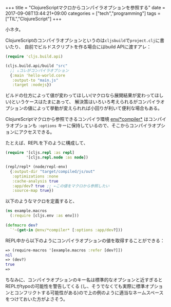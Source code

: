 +++
title = "ClojureScriptマクロからコンパイラオプションを参照する"
date = 2017-09-08T13:44:21+09:00
categories = ["tech","programming"]
tags = ["TIL","ClojureScript"]
+++

小ネタ。

ClojureScriptのコンパイラオプションというのは`cljsbuild`で`project.clj`に書いたり、
自前でビルドスクリプトを作る場合にはbuild APIに渡すアレ：

<!--more-->

```clj
(require 'cljs.build.api)

(cljs.build.api/build "src"
  ;; ↓コレがコンパイラオプション
  {:main 'hello-world.core
   :output-to "main.js"
   :target :nodejs})
```

ビルドの仕方によって値が変わってほしい(マクロなら展開結果が変わってほしい)というケースはたまにあって、
解決策はいろいろ考えられるがコンパイラオプションの値によって挙動が変えられれば小回りが利いて便利な場合もある。

ClojureScriptマクロから参照できるコンパイラ環境 [env/\*compiler\*](https://github.com/athos/TIL/blob/master/clojure/various-enviroments-in-clojurescript-compiler.md#envcompiler)
はコンパイラオプションも `:options` キーに保持しているので、そこからコンパイラオプションにアクセスできる。

たとえば、REPLを下のように構成して、

```clj
(require '[cljs.repl :as repl]
         '[cljs.repl.node :as node])

(repl/repl* (node/repl-env)
  {:output-dir "target/compiled/js/out"
   :optimizations :none
   :cache-analysis true
   :app/dev? true ;; ←この値をマクロから参照したい
   :source-map true})
```

以下のようなマクロを定義すると、

```clj
(ns example.macros
  (:require [cljs.env :as env]))
  
(defmacro dev?
  `'~(get-in @env/*compiler* [:options :app/dev?]))
```

REPL中から以下のようにコンパイラオプションの値を取得することができる：

```clj
=> (require-macros '[example.macros :refer [dev?]])
nil
=> (dev?)
true
=>
```

ちなみに、コンパイラオプションのキー名は標準的なオプションと近すぎるとREPLがtypoの可能性を警告してくる
(し、そうでなくても実際に標準オプションとコンフリクトする可能性がある)ので上の例のように適当なネームスペースをつけておいた方がよさそう。
